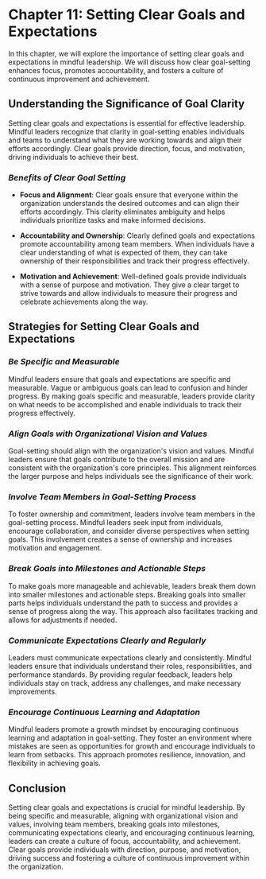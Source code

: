 Chapter 11: Setting Clear Goals and Expectations
================================================

In this chapter, we will explore the importance of setting clear goals and expectations in mindful leadership. We will discuss how clear goal-setting enhances focus, promotes accountability, and fosters a culture of continuous improvement and achievement.

**Understanding the Significance of Goal Clarity**
--------------------------------------------------

Setting clear goals and expectations is essential for effective leadership. Mindful leaders recognize that clarity in goal-setting enables individuals and teams to understand what they are working towards and align their efforts accordingly. Clear goals provide direction, focus, and motivation, driving individuals to achieve their best.

### *Benefits of Clear Goal Setting*

* **Focus and Alignment**: Clear goals ensure that everyone within the organization understands the desired outcomes and can align their efforts accordingly. This clarity eliminates ambiguity and helps individuals prioritize tasks and make informed decisions.

* **Accountability and Ownership**: Clearly defined goals and expectations promote accountability among team members. When individuals have a clear understanding of what is expected of them, they can take ownership of their responsibilities and track their progress effectively.

* **Motivation and Achievement**: Well-defined goals provide individuals with a sense of purpose and motivation. They give a clear target to strive towards and allow individuals to measure their progress and celebrate achievements along the way.

**Strategies for Setting Clear Goals and Expectations**
-------------------------------------------------------

### *Be Specific and Measurable*

Mindful leaders ensure that goals and expectations are specific and measurable. Vague or ambiguous goals can lead to confusion and hinder progress. By making goals specific and measurable, leaders provide clarity on what needs to be accomplished and enable individuals to track their progress effectively.

### *Align Goals with Organizational Vision and Values*

Goal-setting should align with the organization's vision and values. Mindful leaders ensure that goals contribute to the overall mission and are consistent with the organization's core principles. This alignment reinforces the larger purpose and helps individuals see the significance of their work.

### *Involve Team Members in Goal-Setting Process*

To foster ownership and commitment, leaders involve team members in the goal-setting process. Mindful leaders seek input from individuals, encourage collaboration, and consider diverse perspectives when setting goals. This involvement creates a sense of ownership and increases motivation and engagement.

### *Break Goals into Milestones and Actionable Steps*

To make goals more manageable and achievable, leaders break them down into smaller milestones and actionable steps. Breaking goals into smaller parts helps individuals understand the path to success and provides a sense of progress along the way. This approach also facilitates tracking and allows for adjustments if needed.

### *Communicate Expectations Clearly and Regularly*

Leaders must communicate expectations clearly and consistently. Mindful leaders ensure that individuals understand their roles, responsibilities, and performance standards. By providing regular feedback, leaders help individuals stay on track, address any challenges, and make necessary improvements.

### *Encourage Continuous Learning and Adaptation*

Mindful leaders promote a growth mindset by encouraging continuous learning and adaptation in goal-setting. They foster an environment where mistakes are seen as opportunities for growth and encourage individuals to learn from setbacks. This approach promotes resilience, innovation, and flexibility in achieving goals.

**Conclusion**
--------------

Setting clear goals and expectations is crucial for mindful leadership. By being specific and measurable, aligning with organizational vision and values, involving team members, breaking goals into milestones, communicating expectations clearly, and encouraging continuous learning, leaders can create a culture of focus, accountability, and achievement. Clear goals provide individuals with direction, purpose, and motivation, driving success and fostering a culture of continuous improvement within the organization.

